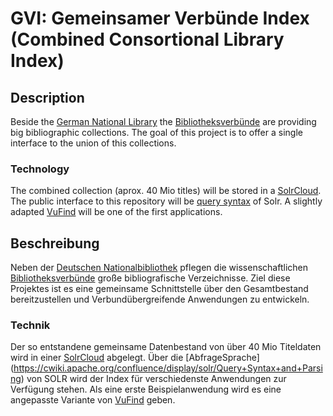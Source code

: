 # GVI: Gemeinsamer Verbünde Index (Combined Consortional Library Index)
## Description
Beside the [German National Library](http://www.dnb.de/EN/Home/home_node.html) the [Bibliotheksverbünde](https://de.wikipedia.org/wiki/Bibliotheksverbund) are providing big bibliographic collections. The goal of this project is to offer a single interface to the union of this collections. 
### Technology
The combined collection (aprox. 40 Mio titles) will be stored in a [SolrCloud](https://cwiki.apache.org/confluence/display/solr/SolrCloud). The public interface to this repository will be [query syntax](https://cwiki.apache.org/confluence/display/solr/Query+Syntax+and+Parsing) of Solr. A slightly adapted [VuFind](http://vufind-org.github.io/vufind/) will be one of the first applications. 
## Beschreibung
Neben der [Deutschen Nationalbibliothek](http://www.dnb.de/) pflegen die wissenschaftlichen [Bibliotheksverbünde](https://de.wikipedia.org/wiki/Bibliotheksverbund) große bibliografische Verzeichnisse.
Ziel diese Projektes ist es eine gemeinsame Schnittstelle über den Gesamtbestand bereitzustellen und Verbundübergreifende Anwendungen zu entwickeln.
### Technik
Der so entstandene gemeinsame Datenbestand von über 40 Mio Titeldaten wird in einer [SolrCloud](https://cwiki.apache.org/confluence/display/solr/SolrCloud) abgelegt. Über die [AbfrageSprache] (https://cwiki.apache.org/confluence/display/solr/Query+Syntax+and+Parsing) von SOLR wird der Index für verschiedenste Anwendungen zur Verfügung stehen. Als eine erste Beispielanwendung wird es eine angepasste Variante von [VuFind](http://vufind-org.github.io/vufind/) geben.
